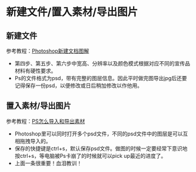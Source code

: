 # 新建文件/置入素材/导出图片  



## 新建文件    

参考教程：[Photoshop新建文档图解](https://jingyan.baidu.com/article/a65957f4cef5f424e67f9b08.html)  

- 第四步、第五步、第六步中宽高、分辨率以及颜色模式根据对应不同的宣传品材料有硬性要求。  
- Ps的文件格式为psd，带有完整的图层信息。因此平时做完图导出jpg后还要记得保存一份psd，以便修改或日后稍加修改以作他用。



## 置入素材/导出图片  

参考教程：[PS怎么导入和导出素材](https://jingyan.baidu.com/article/5225f26bba1d00e6fa090814.html)  

- Photoshop里可以同时打开多个psd文件，不同的psd文件中的图层是可以互相拖拽导入的。  
- 保存的快捷键是ctrl+s，默认保存psd文件。做图的时候一定要经常下意识地按ctrl+s，等电脑被Ps卡崩了的时候就可以pick up最近的进度了。  
- 上面一条很重要！血泪教训！  